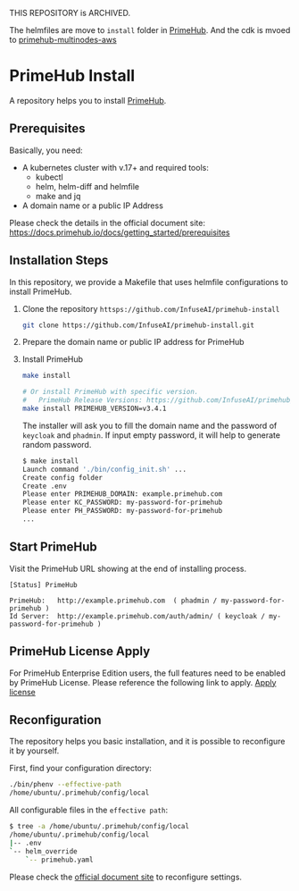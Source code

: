 THIS REPOSITORY is ARCHIVED.

The helmfiles are move to `install` folder in [PrimeHub](https://github.com/InfuseAI/primehub). And the cdk is mvoed to [primehub-multinodes-aws](https://github.com/InfuseAI/primehub-multinodes-aws)

# PrimeHub Install

A repository helps you to install [PrimeHub](https://github.com/InfuseAI/primehub).

## Prerequisites

Basically, you need:

* A kubernetes cluster with v.17+ and required tools:
  * kubectl
  * helm, helm-diff and helmfile
  * make and jq
* A domain name or a public IP Address

Please check the details in the official document site:
https://docs.primehub.io/docs/getting_started/prerequisites

## Installation Steps

In this repository, we provide a Makefile that uses helmfile configurations to install PrimeHub.


1. Clone the repository `httsps://github.com/InfuseAI/primehub-install`

    ```bash
    git clone https://github.com/InfuseAI/primehub-install.git
    ```

2. Prepare the domain name or public IP address for PrimeHub

3. Install PrimeHub

    ```bash
    make install

    # Or install PrimeHub with specific version.
    #   PrimeHub Release Versions: https://github.com/InfuseAI/primehub/releases
    make install PRIMEHUB_VERSION=v3.4.1
    ```

    The installer will ask you to fill the domain name and the password of `keycloak` and `phadmin`. If input empty password, it will help to generate random password.

    ```bash
    $ make install
    Launch command './bin/config_init.sh' ...
    Create config folder
    Create .env
    Please enter PRIMEHUB_DOMAIN: example.primehub.com
    Please enter KC_PASSWORD: my-password-for-primehub
    Please enter PH_PASSWORD: my-password-for-primehub
    ...
    ```

## Start PrimeHub

  Visit the PrimeHub URL showing at the end of installing process.

  ```text
  [Status] PrimeHub

  PrimeHub:   http://example.primehub.com  ( phadmin / my-password-for-primehub )
  Id Server:  http://example.primehub.com/auth/admin/ ( keycloak / my-password-for-primehub )
  ```

## PrimeHub License Apply

  For PrimeHub Enterprise Edition users, the full features need to be enabled by PrimeHub License. Please reference the following link to apply.
  [Apply license](https://docs.primehub.io/docs/getting_started/install_primehub#apply-license-key-optional)

## Reconfiguration

The repository helps you basic installation, and it is possible to reconfigure it by yourself.

First, find your configuration directory:

```bash
./bin/phenv --effective-path
/home/ubuntu/.primehub/config/local
```

All configurable files in the `effective path`:

```bash
$ tree -a /home/ubuntu/.primehub/config/local
/home/ubuntu/.primehub/config/local
|-- .env
`-- helm_override
    `-- primehub.yaml
```

Please check the [official document site](https://docs.primehub.io/docs/getting_started/configure-primehub-store) to reconfigure settings.
